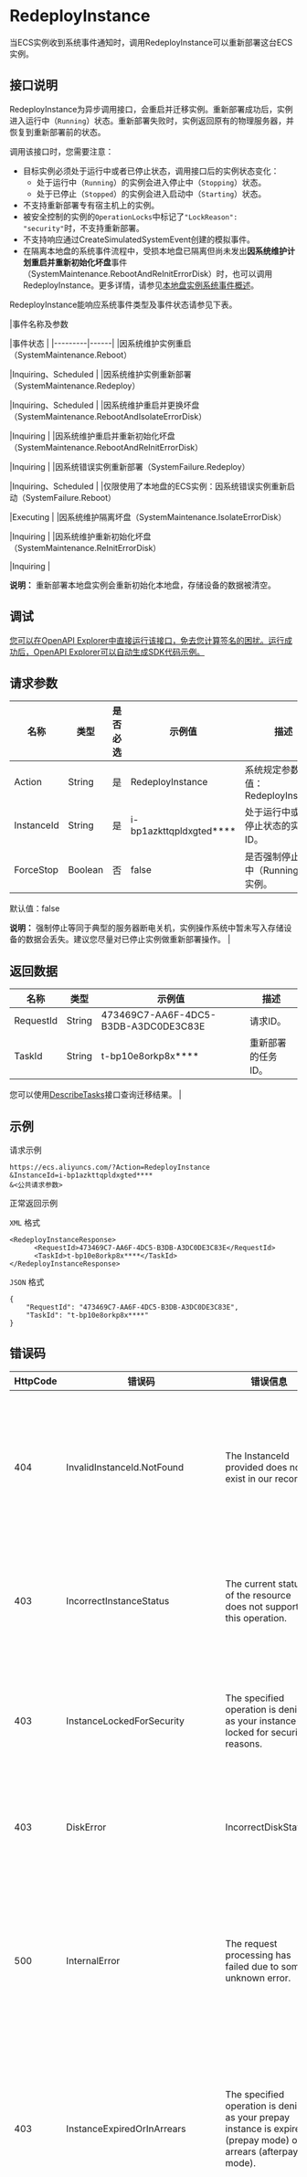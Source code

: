 # RedeployInstance

当ECS实例收到系统事件通知时，调用RedeployInstance可以重新部署这台ECS实例。

## 接口说明

RedeployInstance为异步调用接口，会重启并迁移实例。重新部署成功后，实例进入运行中（`Running`）状态。重新部署失败时，实例返回原有的物理服务器，并恢复到重新部署前的状态。

调用该接口时，您需要注意：

-   目标实例必须处于运行中或者已停止状态，调用接口后的实例状态变化：
    -   处于运行中（`Running`）的实例会进入停止中（`Stopping`）状态。
    -   处于已停止（`Stopped`）的实例会进入启动中（`Starting`）状态。
-   不支持重新部署专有宿主机上的实例。
-   被安全控制的实例的`OperationLocks`中标记了`"LockReason": "security"`时，不支持重新部署。
-   不支持响应通过CreateSimulatedSystemEvent创建的模拟事件。
-   在隔离本地盘的系统事件流程中，受损本地盘已隔离但尚未发出**因系统维护计划重启并重新初始化坏盘**事件（SystemMaintenance.RebootAndReInitErrorDisk）时，也可以调用RedeployInstance。更多详情，请参见[本地盘实例系统事件概述](~~107693~~)。

RedeployInstance能响应系统事件类型及事件状态请参见下表。

|事件名称及参数

|事件状态 |
|---------|------|
|因系统维护实例重启（SystemMaintenance.Reboot）

|Inquiring、Scheduled |
|因系统维护实例重新部署（SystemMaintenance.Redeploy）

|Inquiring、Scheduled |
|因系统维护重启并更换坏盘（SystemMaintenance.RebootAndIsolateErrorDisk）

|Inquiring |
|因系统维护重启并重新初始化坏盘（SystemMaintenance.RebootAndReInitErrorDisk）

|Inquiring |
|因系统错误实例重新部署（SystemFailure.Redeploy）

|Inquiring、Scheduled |
|仅限使用了本地盘的ECS实例：因系统错误实例重新启动（SystemFailure.Reboot）

|Executing |
|因系统维护隔离坏盘（SystemMaintenance.IsolateErrorDisk）

|Inquiring |
|因系统维护重新初始化坏盘（SystemMaintenance.ReInitErrorDisk）

|Inquiring |

**说明：** 重新部署本地盘实例会重新初始化本地盘，存储设备的数据被清空。

## 调试

[您可以在OpenAPI Explorer中直接运行该接口，免去您计算签名的困扰。运行成功后，OpenAPI Explorer可以自动生成SDK代码示例。](https://api.aliyun.com/#product=Ecs&api=RedeployInstance&type=RPC&version=2014-05-26)

## 请求参数

|名称|类型|是否必选|示例值|描述|
|--|--|----|---|--|
|Action|String|是|RedeployInstance|系统规定参数。取值：RedeployInstance |
|InstanceId|String|是|i-bp1azkttqpldxgted\*\*\*\*|处于运行中或者已停止状态的实例ID。 |
|ForceStop|Boolean|否|false|是否强制停止运行中（Running）的实例。

 默认值：false

 **说明：** 强制停止等同于典型的服务器断电关机，实例操作系统中暂未写入存储设备的数据会丢失。建议您尽量对已停止实例做重新部署操作。 |

## 返回数据

|名称|类型|示例值|描述|
|--|--|---|--|
|RequestId|String|473469C7-AA6F-4DC5-B3DB-A3DC0DE3C83E|请求ID。 |
|TaskId|String|t-bp10e8orkp8x\*\*\*\*|重新部署的任务ID。

 您可以使用[DescribeTasks](~~25622~~)接口查询迁移结果。 |

## 示例

请求示例

```
https://ecs.aliyuncs.com/?Action=RedeployInstance
&InstanceId=i-bp1azkttqpldxgted****
&<公共请求参数>
```

正常返回示例

`XML` 格式

```
<RedeployInstanceResponse>
      <RequestId>473469C7-AA6F-4DC5-B3DB-A3DC0DE3C83E</RequestId>
      <TaskId>t-bp10e8orkp8x****</TaskId>
</RedeployInstanceResponse>
```

`JSON` 格式

```
{
    "RequestId": "473469C7-AA6F-4DC5-B3DB-A3DC0DE3C83E",
    "TaskId": "t-bp10e8orkp8x****"
}
```

## 错误码

|HttpCode|错误码|错误信息|描述|
|--------|---|----|--|
|404|InvalidInstanceId.NotFound|The InstanceId provided does not exist in our records.|指定的实例不存在，请您检查实例ID是否正确。|
|403|IncorrectInstanceStatus|The current status of the resource does not support this operation.|该资源目前的状态不支持此操作。|
|403|InstanceLockedForSecurity|The specified operation is denied as your instance is locked for security reasons.|实例被安全锁定，指定的操作无法完成。|
|403|DiskError|IncorrectDiskStatus.|指定的磁盘状态不合法。|
|500|InternalError|The request processing has failed due to some unknown error.|内部错误，请重试。如果多次尝试失败，请提交工单。|
|403|InstanceExpiredOrInArrears|The specified operation is denied as your prepay instance is expired \(prepay mode\) or in arrears \(afterpay mode\).|包年包月实例已过期，请您续费后再进行操作。|
|403|IncorrectInstanceStatus|%s|当前实例的状态不支持此操作。|
|403|InvalidOperation.RedeployInstance|%s|操作无效。|

访问[错误中心](https://error-center.alibabacloud.com/status/product/Ecs)查看更多错误码。

